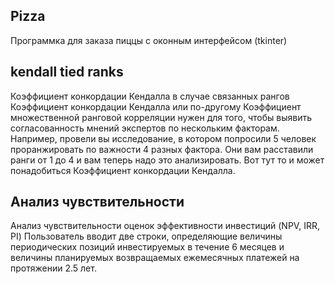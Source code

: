 ## Pizza
Программка для заказа пиццы с оконным интерфейсом (tkinter)

## kendall tied ranks
Коэффициент конкордации Кендалла в случае связанных рангов
Коэффициент конкордации Кендалла или по-другому Коэффициент множественной ранговой корреляции нужен для того, чтобы выявить согласованность мнений экспертов по нескольким факторам.
Например, провели вы исследование, в котором попросили 5 человек проранжировать по важности 4 разных фактора. Они вам расставили ранги от 1 до 4 и вам теперь надо это анализировать. Вот тут то и может понадобиться Коэффициент конкордации Кендалла.

## Анализ чувствительности 
Анализ чувствительности оценок эффективности инвестиций (NPV, IRR, PI)
Пользователь вводит две строки, определяющие величины периодических позиций инвестируемых в течение 6 месяцев и величины планируемых возвращаемых ежемесячных платежей на протяжении 2.5 лет. 
